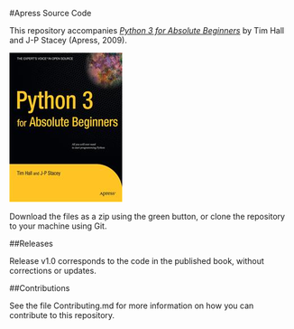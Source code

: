 #Apress Source Code

This repository accompanies [*Python 3 for Absolute Beginners*](http://www.apress.com/9781430216322) by Tim Hall and J-P Stacey (Apress, 2009).

![Cover image](9781430216322.jpg)

Download the files as a zip using the green button, or clone the repository to your machine using Git.

##Releases

Release v1.0 corresponds to the code in the published book, without corrections or updates.

##Contributions

See the file Contributing.md for more information on how you can contribute to this repository.
